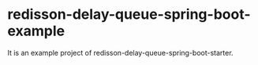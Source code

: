 # redisson-delay-queue-spring-boot-example
It is an example project of redisson-delay-queue-spring-boot-starter.
